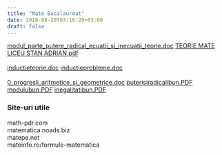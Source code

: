 ```yaml
---
title: "Mate Bacalaureat"
date: 2018-08-20T03:16:20+03:00
draft: false
---
```


<html>
  <head>
    <title>DomnulTudor - MATE BAC</title>
    <link rel="stylesheet" href="static/style.css" type="text/css" />
    <meta http-equiv="Content-Type" content="text/html;charset=utf-8" />
  </head>
  <body>
    <div class="wiki" id="content_view" style="display: block;">
<a href="/files/modul_parte_putere_radical_ecuatii_si_inecuatii_teorie.doc">modul_parte_putere_radical_ecuatii_si_inecuatii_teorie.doc</a> <a href="/files/TEORIE%20MATE%20LICEU%20STAN%20ADRIAN.pdf">TEORIE MATE LICEU STAN ADRIAN.pdf</a><br />
<br />
<a href="/files/inductieteorie.doc">inductieteorie.doc</a> <a href="/files/inductieprobleme.doc">inductieprobleme.doc</a><br />
<br />
<a href="/files/0_progresii_aritmetice_si_geometrice.doc">0_progresii_aritmetice_si_geometrice.doc</a> <a href="/files/puterisiradicalibun.PDF">puterisiradicalibun.PDF</a><br />
<a href="/files/modulubun.PDF">modulubun.PDF</a> <a href="/files/inegalitatibun.PDF">inegalitatibun.PDF</a><br />
<h3 id="toc0"><a name="x--Site-uri utile"></a>Site-uri utile</h3>
 math-pdr.com<br />
matematica.noads.biz<br />
matepe.net<br />
mateinfo.ro/formule-matematica
    </div>
  </body>
</html>